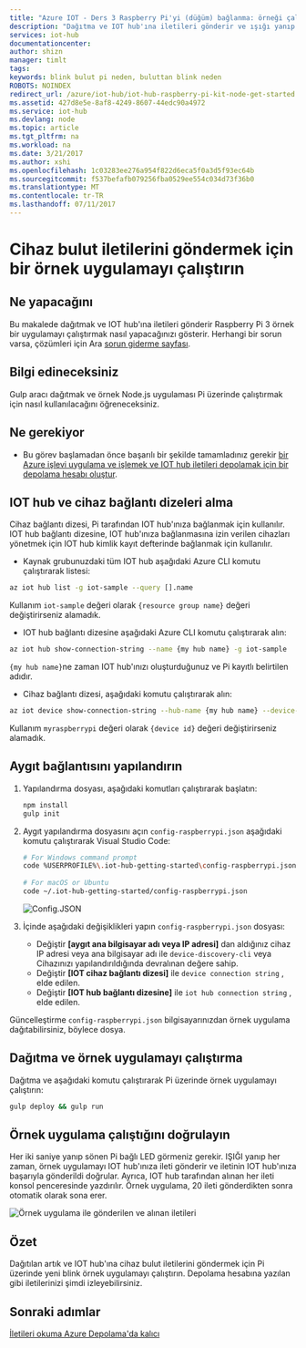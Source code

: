 ```yaml
---
title: "Azure IOT - Ders 3 Raspberry Pi'yi (düğüm) bağlanma: örneği çalıştırmak | Microsoft Docs"
description: "Dağıtma ve IOT hub'ına iletileri gönderir ve ışığı yanıp Raspberry Pi 3 örnek uygulamayı çalıştırın."
services: iot-hub
documentationcenter: 
author: shizn
manager: timlt
tags: 
keywords: blink bulut pi neden, buluttan blink neden
ROBOTS: NOINDEX
redirect_url: /azure/iot-hub/iot-hub-raspberry-pi-kit-node-get-started
ms.assetid: 427d8e5e-8af8-4249-8607-44edc90a4972
ms.service: iot-hub
ms.devlang: node
ms.topic: article
ms.tgt_pltfrm: na
ms.workload: na
ms.date: 3/21/2017
ms.author: xshi
ms.openlocfilehash: 1c03283ee276a954f822d6eca5f0a3d5f93ec64b
ms.sourcegitcommit: f537befafb079256fba0529ee554c034d73f36b0
ms.translationtype: MT
ms.contentlocale: tr-TR
ms.lasthandoff: 07/11/2017
---
```

# <a name="run-a-sample-application-to-send-device-to-cloud-messages"></a>Cihaz bulut iletilerini göndermek için bir örnek uygulamayı çalıştırın
## <a name="what-you-will-do"></a>Ne yapacağını
Bu makalede dağıtmak ve IOT hub'ına iletileri gönderir Raspberry Pi 3 örnek bir uygulamayı çalıştırmak nasıl yapacağınızı gösterir. Herhangi bir sorun varsa, çözümleri için Ara [sorun giderme sayfası](iot-hub-raspberry-pi-kit-node-troubleshooting.md).

## <a name="what-you-will-learn"></a>Bilgi edineceksiniz
Gulp aracı dağıtmak ve örnek Node.js uygulaması Pi üzerinde çalıştırmak için nasıl kullanılacağını öğreneceksiniz.

## <a name="what-you-need"></a>Ne gerekiyor
* Bu görev başlamadan önce başarılı bir şekilde tamamladınız gerekir [bir Azure işlevi uygulama ve işlemek ve IOT hub iletileri depolamak için bir depolama hesabı oluştur](iot-hub-raspberry-pi-kit-node-lesson3-deploy-resource-manager-template.md).

## <a name="get-your-iot-hub-and-device-connection-strings"></a>IOT hub ve cihaz bağlantı dizeleri alma
Cihaz bağlantı dizesi, Pi tarafından IOT hub'ınıza bağlanmak için kullanılır. IOT hub bağlantı dizesine, IOT hub'ınıza bağlanmasına izin verilen cihazları yönetmek için IOT hub kimlik kayıt defterinde bağlanmak için kullanılır. 

* Kaynak grubunuzdaki tüm IOT hub aşağıdaki Azure CLI komutu çalıştırarak listesi:

```bash
az iot hub list -g iot-sample --query [].name
```

Kullanım `iot-sample` değeri olarak `{resource group name}` değeri değiştirirseniz alamadık.

* IOT hub bağlantı dizesine aşağıdaki Azure CLI komutu çalıştırarak alın:

```bash
az iot hub show-connection-string --name {my hub name} -g iot-sample
```

`{my hub name}`ne zaman IOT hub'ınızı oluşturduğunuz ve Pi kayıtlı belirtilen adıdır.

* Cihaz bağlantı dizesi, aşağıdaki komutu çalıştırarak alın:

```bash
az iot device show-connection-string --hub-name {my hub name} --device-id myraspberrypi -g iot-sample
```

Kullanım `myraspberrypi` değeri olarak `{device id}` değeri değiştirirseniz alamadık.

## <a name="configure-the-device-connection"></a>Aygıt bağlantısını yapılandırın
1. Yapılandırma dosyası, aşağıdaki komutları çalıştırarak başlatın:
   
   ```bash
   npm install
   gulp init
   ```
2. Aygıt yapılandırma dosyasını açın `config-raspberrypi.json` aşağıdaki komutu çalıştırarak Visual Studio Code:
   
   ```bash
   # For Windows command prompt
   code %USERPROFILE%\.iot-hub-getting-started\config-raspberrypi.json
  
   # For macOS or Ubuntu
   code ~/.iot-hub-getting-started/config-raspberrypi.json
   ```
  
   ![Config.JSON](media/iot-hub-raspberry-pi-lessons/lesson3/config.png)
3. İçinde aşağıdaki değişiklikleri yapın `config-raspberrypi.json` dosyası:
   
   * Değiştir **[aygıt ana bilgisayar adı veya IP adresi]** dan aldığınız cihaz IP adresi veya ana bilgisayar adı ile `device-discovery-cli` veya Cihazınızı yapılandırıldığında devralınan değere sahip.
   * Değiştir **[IOT cihaz bağlantı dizesi]** ile `device connection string` , elde edilen.
   * Değiştir **[IOT hub bağlantı dizesine]** ile `iot hub connection string` , elde edilen.

Güncelleştirme `config-raspberrypi.json` bilgisayarınızdan örnek uygulama dağıtabilirsiniz, böylece dosya.

## <a name="deploy-and-run-the-sample-application"></a>Dağıtma ve örnek uygulamayı çalıştırma
Dağıtma ve aşağıdaki komutu çalıştırarak Pi üzerinde örnek uygulamayı çalıştırın:

```bash
gulp deploy && gulp run
```

## <a name="verify-that-the-sample-application-works"></a>Örnek uygulama çalıştığını doğrulayın
Her iki saniye yanıp sönen Pi bağlı LED görmeniz gerekir. IŞIĞI yanıp her zaman, örnek uygulamayı IOT hub'ınıza ileti gönderir ve iletinin IOT hub'ınıza başarıyla gönderildi doğrular. Ayrıca, IOT hub tarafından alınan her ileti konsol penceresinde yazdırılır. Örnek uygulama, 20 ileti gönderdikten sonra otomatik olarak sona erer.

![Örnek uygulama ile gönderilen ve alınan iletileri](media/iot-hub-raspberry-pi-lessons/lesson3/gulp_run.png)

## <a name="summary"></a>Özet
Dağıtılan artık ve IOT hub'ına cihaz bulut iletilerini göndermek için Pi üzerinde yeni blink örnek uygulamayı çalıştırın. Depolama hesabına yazılan gibi iletilerinizi şimdi izleyebilirsiniz.

## <a name="next-steps"></a>Sonraki adımlar
[İletileri okuma Azure Depolama'da kalıcı](iot-hub-raspberry-pi-kit-node-lesson3-read-table-storage.md)

